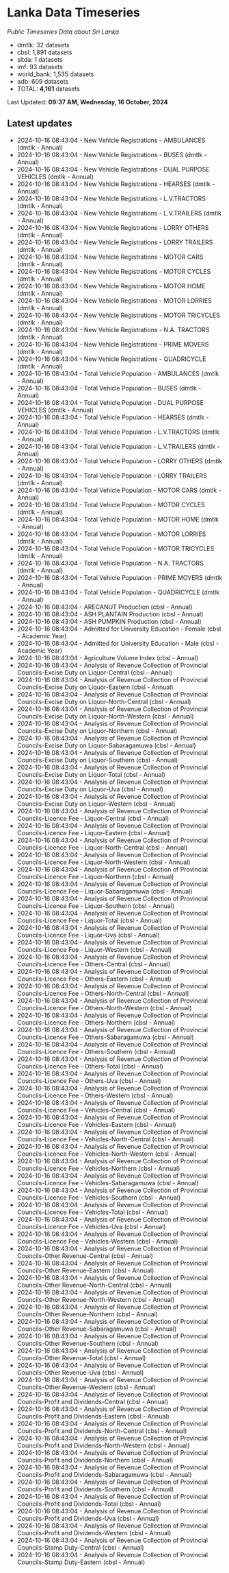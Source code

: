 # Lanka Data Timeseries
*Public Timeseries Data about Sri Lanka*

* dmtlk: 32 datasets
* cbsl: 1,891 datasets
* sltda: 1 datasets
* imf: 93 datasets
* world_bank: 1,535 datasets
* adb: 609 datasets
* TOTAL: **4,161** datasets

Last Updated: **09:37 AM, Wednesday, 16 October, 2024**

## Latest updates

* 2024-10-16 08:43:04 - New Vehicle Registrations - AMBULANCES (dmtlk - Annual)
* 2024-10-16 08:43:04 - New Vehicle Registrations - BUSES (dmtlk - Annual)
* 2024-10-16 08:43:04 - New Vehicle Registrations - DUAL PURPOSE VEHICLES (dmtlk - Annual)
* 2024-10-16 08:43:04 - New Vehicle Registrations - HEARSES (dmtlk - Annual)
* 2024-10-16 08:43:04 - New Vehicle Registrations - L.V.TRACTORS (dmtlk - Annual)
* 2024-10-16 08:43:04 - New Vehicle Registrations - L.V.TRAILERS (dmtlk - Annual)
* 2024-10-16 08:43:04 - New Vehicle Registrations - LORRY OTHERS (dmtlk - Annual)
* 2024-10-16 08:43:04 - New Vehicle Registrations - LORRY TRAILERS (dmtlk - Annual)
* 2024-10-16 08:43:04 - New Vehicle Registrations - MOTOR CARS (dmtlk - Annual)
* 2024-10-16 08:43:04 - New Vehicle Registrations - MOTOR CYCLES (dmtlk - Annual)
* 2024-10-16 08:43:04 - New Vehicle Registrations - MOTOR HOME (dmtlk - Annual)
* 2024-10-16 08:43:04 - New Vehicle Registrations - MOTOR LORRIES (dmtlk - Annual)
* 2024-10-16 08:43:04 - New Vehicle Registrations - MOTOR TRICYCLES (dmtlk - Annual)
* 2024-10-16 08:43:04 - New Vehicle Registrations - N.A. TRACTORS (dmtlk - Annual)
* 2024-10-16 08:43:04 - New Vehicle Registrations - PRIME MOVERS (dmtlk - Annual)
* 2024-10-16 08:43:04 - New Vehicle Registrations - QUADRICYCLE (dmtlk - Annual)
* 2024-10-16 08:43:04 - Total Vehicle Population - AMBULANCES (dmtlk - Annual)
* 2024-10-16 08:43:04 - Total Vehicle Population - BUSES (dmtlk - Annual)
* 2024-10-16 08:43:04 - Total Vehicle Population - DUAL PURPOSE VEHICLES (dmtlk - Annual)
* 2024-10-16 08:43:04 - Total Vehicle Population - HEARSES (dmtlk - Annual)
* 2024-10-16 08:43:04 - Total Vehicle Population - L.V.TRACTORS (dmtlk - Annual)
* 2024-10-16 08:43:04 - Total Vehicle Population - L.V.TRAILERS (dmtlk - Annual)
* 2024-10-16 08:43:04 - Total Vehicle Population - LORRY OTHERS (dmtlk - Annual)
* 2024-10-16 08:43:04 - Total Vehicle Population - LORRY TRAILERS (dmtlk - Annual)
* 2024-10-16 08:43:04 - Total Vehicle Population - MOTOR CARS (dmtlk - Annual)
* 2024-10-16 08:43:04 - Total Vehicle Population - MOTOR CYCLES (dmtlk - Annual)
* 2024-10-16 08:43:04 - Total Vehicle Population - MOTOR HOME (dmtlk - Annual)
* 2024-10-16 08:43:04 - Total Vehicle Population - MOTOR LORRIES (dmtlk - Annual)
* 2024-10-16 08:43:04 - Total Vehicle Population - MOTOR TRICYCLES (dmtlk - Annual)
* 2024-10-16 08:43:04 - Total Vehicle Population - N.A. TRACTORS (dmtlk - Annual)
* 2024-10-16 08:43:04 - Total Vehicle Population - PRIME MOVERS (dmtlk - Annual)
* 2024-10-16 08:43:04 - Total Vehicle Population - QUADRICYCLE (dmtlk - Annual)
* 2024-10-16 08:43:04 - ARECANUT Production (cbsl - Annual)
* 2024-10-16 08:43:04 - ASH PLANTAIN Production (cbsl - Annual)
* 2024-10-16 08:43:04 - ASH PUMPKIN Production (cbsl - Annual)
* 2024-10-16 08:43:04 - Admitted for University Education - Female (cbsl - Academic Year)
* 2024-10-16 08:43:04 - Admitted for University Education - Male (cbsl - Academic Year)
* 2024-10-16 08:43:04 - Agriculture Volume Index (cbsl - Annual)
* 2024-10-16 08:43:04 - Analysis of Revenue Collection of Provincial Councils-Excise Duty on Liquor-Central (cbsl - Annual)
* 2024-10-16 08:43:04 - Analysis of Revenue Collection of Provincial Councils-Excise Duty on Liquor-Eastern (cbsl - Annual)
* 2024-10-16 08:43:04 - Analysis of Revenue Collection of Provincial Councils-Excise Duty on Liquor-North-Central (cbsl - Annual)
* 2024-10-16 08:43:04 - Analysis of Revenue Collection of Provincial Councils-Excise Duty on Liquor-North-Western (cbsl - Annual)
* 2024-10-16 08:43:04 - Analysis of Revenue Collection of Provincial Councils-Excise Duty on Liquor-Northern (cbsl - Annual)
* 2024-10-16 08:43:04 - Analysis of Revenue Collection of Provincial Councils-Excise Duty on Liquor-Sabaragamuwa (cbsl - Annual)
* 2024-10-16 08:43:04 - Analysis of Revenue Collection of Provincial Councils-Excise Duty on Liquor-Southern (cbsl - Annual)
* 2024-10-16 08:43:04 - Analysis of Revenue Collection of Provincial Councils-Excise Duty on Liquor-Total (cbsl - Annual)
* 2024-10-16 08:43:04 - Analysis of Revenue Collection of Provincial Councils-Excise Duty on Liquor-Uva (cbsl - Annual)
* 2024-10-16 08:43:04 - Analysis of Revenue Collection of Provincial Councils-Excise Duty on Liquor-Western (cbsl - Annual)
* 2024-10-16 08:43:04 - Analysis of Revenue Collection of Provincial Councils-Licence Fee - Liquor-Central (cbsl - Annual)
* 2024-10-16 08:43:04 - Analysis of Revenue Collection of Provincial Councils-Licence Fee - Liquor-Eastern (cbsl - Annual)
* 2024-10-16 08:43:04 - Analysis of Revenue Collection of Provincial Councils-Licence Fee - Liquor-North-Central (cbsl - Annual)
* 2024-10-16 08:43:04 - Analysis of Revenue Collection of Provincial Councils-Licence Fee - Liquor-North-Western (cbsl - Annual)
* 2024-10-16 08:43:04 - Analysis of Revenue Collection of Provincial Councils-Licence Fee - Liquor-Northern (cbsl - Annual)
* 2024-10-16 08:43:04 - Analysis of Revenue Collection of Provincial Councils-Licence Fee - Liquor-Sabaragamuwa (cbsl - Annual)
* 2024-10-16 08:43:04 - Analysis of Revenue Collection of Provincial Councils-Licence Fee - Liquor-Southern (cbsl - Annual)
* 2024-10-16 08:43:04 - Analysis of Revenue Collection of Provincial Councils-Licence Fee - Liquor-Total (cbsl - Annual)
* 2024-10-16 08:43:04 - Analysis of Revenue Collection of Provincial Councils-Licence Fee - Liquor-Uva (cbsl - Annual)
* 2024-10-16 08:43:04 - Analysis of Revenue Collection of Provincial Councils-Licence Fee - Liquor-Western (cbsl - Annual)
* 2024-10-16 08:43:04 - Analysis of Revenue Collection of Provincial Councils-Licence Fee - Others-Central (cbsl - Annual)
* 2024-10-16 08:43:04 - Analysis of Revenue Collection of Provincial Councils-Licence Fee - Others-Eastern (cbsl - Annual)
* 2024-10-16 08:43:04 - Analysis of Revenue Collection of Provincial Councils-Licence Fee - Others-North-Central (cbsl - Annual)
* 2024-10-16 08:43:04 - Analysis of Revenue Collection of Provincial Councils-Licence Fee - Others-North-Western (cbsl - Annual)
* 2024-10-16 08:43:04 - Analysis of Revenue Collection of Provincial Councils-Licence Fee - Others-Northern (cbsl - Annual)
* 2024-10-16 08:43:04 - Analysis of Revenue Collection of Provincial Councils-Licence Fee - Others-Sabaragamuwa (cbsl - Annual)
* 2024-10-16 08:43:04 - Analysis of Revenue Collection of Provincial Councils-Licence Fee - Others-Southern (cbsl - Annual)
* 2024-10-16 08:43:04 - Analysis of Revenue Collection of Provincial Councils-Licence Fee - Others-Total (cbsl - Annual)
* 2024-10-16 08:43:04 - Analysis of Revenue Collection of Provincial Councils-Licence Fee - Others-Uva (cbsl - Annual)
* 2024-10-16 08:43:04 - Analysis of Revenue Collection of Provincial Councils-Licence Fee - Others-Western (cbsl - Annual)
* 2024-10-16 08:43:04 - Analysis of Revenue Collection of Provincial Councils-Licence Fee - Vehicles-Central (cbsl - Annual)
* 2024-10-16 08:43:04 - Analysis of Revenue Collection of Provincial Councils-Licence Fee - Vehicles-Eastern (cbsl - Annual)
* 2024-10-16 08:43:04 - Analysis of Revenue Collection of Provincial Councils-Licence Fee - Vehicles-North-Central (cbsl - Annual)
* 2024-10-16 08:43:04 - Analysis of Revenue Collection of Provincial Councils-Licence Fee - Vehicles-North-Western (cbsl - Annual)
* 2024-10-16 08:43:04 - Analysis of Revenue Collection of Provincial Councils-Licence Fee - Vehicles-Northern (cbsl - Annual)
* 2024-10-16 08:43:04 - Analysis of Revenue Collection of Provincial Councils-Licence Fee - Vehicles-Sabaragamuwa (cbsl - Annual)
* 2024-10-16 08:43:04 - Analysis of Revenue Collection of Provincial Councils-Licence Fee - Vehicles-Southern (cbsl - Annual)
* 2024-10-16 08:43:04 - Analysis of Revenue Collection of Provincial Councils-Licence Fee - Vehicles-Total (cbsl - Annual)
* 2024-10-16 08:43:04 - Analysis of Revenue Collection of Provincial Councils-Licence Fee - Vehicles-Uva (cbsl - Annual)
* 2024-10-16 08:43:04 - Analysis of Revenue Collection of Provincial Councils-Licence Fee - Vehicles-Western (cbsl - Annual)
* 2024-10-16 08:43:04 - Analysis of Revenue Collection of Provincial Councils-Other Revenue-Central (cbsl - Annual)
* 2024-10-16 08:43:04 - Analysis of Revenue Collection of Provincial Councils-Other Revenue-Eastern (cbsl - Annual)
* 2024-10-16 08:43:04 - Analysis of Revenue Collection of Provincial Councils-Other Revenue-North-Central (cbsl - Annual)
* 2024-10-16 08:43:04 - Analysis of Revenue Collection of Provincial Councils-Other Revenue-North-Western (cbsl - Annual)
* 2024-10-16 08:43:04 - Analysis of Revenue Collection of Provincial Councils-Other Revenue-Northern (cbsl - Annual)
* 2024-10-16 08:43:04 - Analysis of Revenue Collection of Provincial Councils-Other Revenue-Sabaragamuwa (cbsl - Annual)
* 2024-10-16 08:43:04 - Analysis of Revenue Collection of Provincial Councils-Other Revenue-Southern (cbsl - Annual)
* 2024-10-16 08:43:04 - Analysis of Revenue Collection of Provincial Councils-Other Revenue-Total (cbsl - Annual)
* 2024-10-16 08:43:04 - Analysis of Revenue Collection of Provincial Councils-Other Revenue-Uva (cbsl - Annual)
* 2024-10-16 08:43:04 - Analysis of Revenue Collection of Provincial Councils-Other Revenue-Western (cbsl - Annual)
* 2024-10-16 08:43:04 - Analysis of Revenue Collection of Provincial Councils-Profit and Dividends-Central (cbsl - Annual)
* 2024-10-16 08:43:04 - Analysis of Revenue Collection of Provincial Councils-Profit and Dividends-Eastern (cbsl - Annual)
* 2024-10-16 08:43:04 - Analysis of Revenue Collection of Provincial Councils-Profit and Dividends-North-Central (cbsl - Annual)
* 2024-10-16 08:43:04 - Analysis of Revenue Collection of Provincial Councils-Profit and Dividends-North-Western (cbsl - Annual)
* 2024-10-16 08:43:04 - Analysis of Revenue Collection of Provincial Councils-Profit and Dividends-Northern (cbsl - Annual)
* 2024-10-16 08:43:04 - Analysis of Revenue Collection of Provincial Councils-Profit and Dividends-Sabaragamuwa (cbsl - Annual)
* 2024-10-16 08:43:04 - Analysis of Revenue Collection of Provincial Councils-Profit and Dividends-Southern (cbsl - Annual)
* 2024-10-16 08:43:04 - Analysis of Revenue Collection of Provincial Councils-Profit and Dividends-Total (cbsl - Annual)
* 2024-10-16 08:43:04 - Analysis of Revenue Collection of Provincial Councils-Profit and Dividends-Uva (cbsl - Annual)
* 2024-10-16 08:43:04 - Analysis of Revenue Collection of Provincial Councils-Profit and Dividends-Western (cbsl - Annual)
* 2024-10-16 08:43:04 - Analysis of Revenue Collection of Provincial Councils-Stamp Duty-Central (cbsl - Annual)
* 2024-10-16 08:43:04 - Analysis of Revenue Collection of Provincial Councils-Stamp Duty-Eastern (cbsl - Annual)